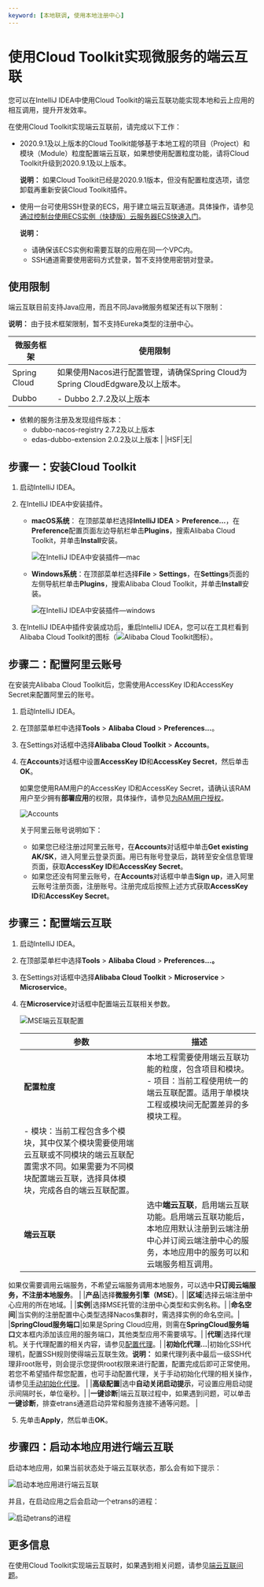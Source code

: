 ```yaml
---
keyword: [本地联调, 使用本地注册中心]
---
```


# 使用Cloud Toolkit实现微服务的端云互联

您可以在IntelliJ IDEA中使用Cloud Toolkit的端云互联功能实现本地和云上应用的相互调用，提升开发效率。

在使用Cloud Toolkit实现端云互联前，请完成以下工作：

-   2020.9.1及以上版本的Cloud Toolkit能够基于本地工程的项目（Project）和模块（Module）粒度配置端云互联，如果想使用配置粒度功能，请将Cloud Toolkit升级到2020.9.1及以上版本。

    **说明：** 如果Cloud Toolkit已经是2020.9.1版本，但没有配置粒度选项，请您卸载再重新安装Cloud Toolkit插件。

-   使用一台可使用SSH登录的ECS，用于建立端云互联通道。具体操作，请参见[通过控制台使用ECS实例（快捷版）云服务器ECS快速入门](/cn.zh-CN/快速入门/通过控制台使用ECS实例（快捷版）.md)。

    **说明：**

    -   请确保该ECS实例和需要互联的应用在同一个VPC内。
    -   SSH通道需要使用密码方式登录，暂不支持使用密钥对登录。

## 使用限制

端云互联目前支持Java应用，而且不同Java微服务框架还有以下限制：

**说明：** 由于技术框架限制，暂不支持Eureka类型的注册中心。

|微服务框架|使用限制|
|-----|----|
|Spring Cloud|如果使用Nacos进行配置管理，请确保Spring Cloud为Spring CloudEdgware及以上版本。|
|Dubbo|-   Dubbo 2.7.2及以上版本
-   依赖的服务注册及发现组件版本：
    -   dubbo-nacos-registry 2.7.2及以上版本
    -   edas-dubbo-extension 2.0.2及以上版本 |
|HSF|无|

## 步骤一：安装Cloud Toolkit

1.  启动IntelliJ IDEA。

2.  在IntelliJ IDEA中安装插件。

    -   **macOS系统**： 在顶部菜单栏选择**IntelliJ IDEA** \> **Preference...**，在**Preference**配置页面左边导航栏单击**Plugins**，搜索Alibaba Cloud Toolkit，并单击**Install**安装。

        ![在IntelliJ IDEA中安装插件—mac](https://static-aliyun-doc.oss-accelerate.aliyuncs.com/assets/img/zh-CN/9395552061/p133847.png)

    -   **Windows系统**：在顶部菜单栏选择**File** \> **Settings**，在**Settings**页面的左侧导航栏单击**Plugins**，搜索Alibaba Cloud Toolkit，并单击**Install**安装。

        ![在IntelliJ IDEA中安装插件—windows](https://static-aliyun-doc.oss-accelerate.aliyuncs.com/assets/img/zh-CN/9395552061/p133851.png)

3.  在IntelliJ IDEA中插件安装成功后，重启IntelliJ IDEA，您可以在工具栏看到Alibaba Cloud Toolkit的图标（![Alibaba Cloud Toolkit图标](https://static-aliyun-doc.oss-accelerate.aliyuncs.com/assets/img/zh-CN/9067688951/p133853.png)）。


## 步骤二：配置阿里云账号

在安装完Alibaba Cloud Toolkit后，您需使用AccessKey ID和AccessKey Secret来配置阿里云的账号。

1.  启动IntelliJ IDEA。

2.  在顶部菜单栏中选择**Tools** \> **Alibaba Cloud** \> **Preferences...**。

3.  在Settings对话框中选择**Alibaba Cloud Toolkit** \> **Accounts**。

4.  在**Accounts**对话框中设置**AccessKey ID**和**AccessKey Secret**，然后单击**OK**。

    如果您使用RAM用户的AccessKey ID和AccessKey Secret，请确认该RAM用户至少拥有**部署应用**的权限，具体操作，请参见[为RAM用户授权](/cn.zh-CN/用户管理/为RAM用户授权.md)。

    ![Accounts](https://static-aliyun-doc.oss-accelerate.aliyuncs.com/assets/img/zh-CN/0495552061/p133860.png)

    关于阿里云账号说明如下：

    -   如果您已经注册过阿里云账号，在**Accounts**对话框中单击**Get existing AK/SK**，进入阿里云登录页面。用已有账号登录后，跳转至安全信息管理页面，获取**AccessKey ID**和**AccessKey Secret**。
    -   如果您还没有阿里云账号，在**Accounts**对话框中单击**Sign up**，进入阿里云账号注册页面，注册账号。注册完成后按照上述方式获取**AccessKey ID**和**AccessKey Secret**。

## 步骤三：配置端云互联

1.  启动IntelliJ IDEA。

2.  在顶部菜单栏中选择**Tools** \> **Alibaba Cloud** \> **Preferences...。**

3.  在Settings对话框中选择**Alibaba Cloud Toolkit** \> **Microservice** \> **Microservice**。

4.  在**Microservice**对话框中配置端云互联相关参数。

    ![MSE端云互联配置](https://static-aliyun-doc.oss-accelerate.aliyuncs.com/assets/img/zh-CN/9455978061/p205068.png)

    |参数|描述|
    |--|--|
    |**配置粒度**|本地工程需要使用端云互联功能的粒度，包含项目和模块。    -   项目：当前工程使用统一的端云互联配置。适用于单模块工程或模块间无配置差异的多模块工程。
    -   模块：当前工程包含多个模块，其中仅某个模块需要使用端云互联或不同模块的端云互联配置需求不同。如果需要为不同模块配置端云互联，选择具体模块，完成各自的端云互联配置。 |
    |**端云互联**|选中**端云互联**，启用端云互联功能。启用端云互联功能后，本地应用默认注册到云端注册中心并订阅云端注册中心的服务，本地应用中的服务可以和云端服务相互调用。

如果仅需要调用云端服务，不希望云端服务调用本地服务，可以选中**只订阅云端服务，不注册本地服务**。 |
    |**产品**|选择**微服务引擎（MSE）**。|
    |**区域**|选择云端注册中心应用的所在地域。|
    |**实例**|选择MSE托管的注册中心类型和实例名称。|
    |**命名空间**|当实例的注册配置中心类型选择Nacos集群时，需选择实例的命名空间。|
    |**SpringCloud服务端口**|如果是Spring Cloud应用，则需在**SpringCloud服务端口**文本框内添加该应用的服务端口，其他类型应用不需要填写。|
    |**代理**|选择代理机。关于代理配置的相关内容，请参见[配置代理]()。|
    |**初始化代理...**|初始化SSH代理机，配置SSH规则使得端云互联生效。**说明：** 如果代理列表中最后一级SSH代理非root账号，则会提示您提供root权限来进行配置，配置完成后即可正常使用。若您不希望插件帮您配置，也可手动配置代理，关于手动初始化代理的相关操作，请参见[手动初始化代理](手动初始化代理)。 |
    |**高级配置**|选中**自动关闭启动提示**，可设置应用启动提示间隔时长，单位毫秒。|
    |**一键诊断**|端云互联过程中，如果遇到问题，可以单击**一键诊断**，排查etrans通道启动异常和服务连接不通等问题。 |

5.  先单击**Apply**，然后单击**OK**。


## 步骤四：启动本地应用进行端云互联

启动本地应用，如果当前状态处于端云互联状态，那么会有如下提示：

![启动本地应用进行端云互联](https://static-aliyun-doc.oss-accelerate.aliyuncs.com/assets/img/zh-CN/1790652061/p66859.png)

并且，在启动应用之后会启动一个etrans的进程：

![启动etrans的进程](https://static-aliyun-doc.oss-accelerate.aliyuncs.com/assets/img/zh-CN/1790652061/p66860.png)

## 更多信息

在使用Cloud Toolkit实现端云互联时，如果遇到相关问题，请参见[端云互联问题]()。

